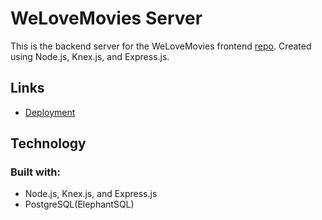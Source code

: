 # WeLoveMovies Server

This is the backend server for the WeLoveMovies frontend [repo](https://github.com/Blizzcane/starter-movie-front-end). Created using Node.js, Knex.js, and Express.js.

 ## Links
 - [Deployment](https://starter-movie-front-end-sandy.vercel.app/) 
 
 
 ## Technology
 ### Built with:
 - Node.js, Knex.js, and Express.js
 - PostgreSQL(ElephantSQL)

